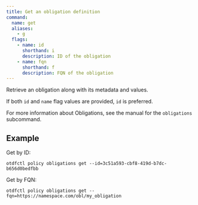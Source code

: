 ```yaml
---
title: Get an obligation definition
command:
  name: get
  aliases:
    - g
  flags:
    - name: id
      shorthand: i
      description: ID of the obligation
    - name: fqn
      shorthand: f
      description: FQN of the obligation
---
```


Retrieve an obligation along with its metadata and values.

If both `id` and `name` flag values are provided, `id` is preferred.

For more information about Obligations, see the manual for the `obligations` subcommand.

## Example

Get by ID:

```shell
otdfctl policy obligations get --id=3c51a593-cbf8-419d-b7dc-b656d0bedfbb
```

Get by FQN:

```shell
otdfctl policy obligations get --fqn=https://namespace.com/obl/my_obligation
```
